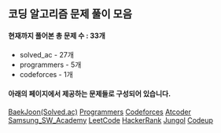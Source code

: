 ## 코딩 알고리즘 문제 풀이 모음

#### 현재까지 풀어본 총 문제 수 : 33개
- solved_ac - 27개
- programmers - 5개
- codeforces - 1개


#### 아래의 페이지에서 제공하는 문제들로 구성되어 있습니다.
[BaekJoon(Solved.ac)](https://solved.ac/en/profile/stz3148)
[Programmers](https://programmers.co.kr/)
[Codeforces](https://codeforces.com/profile/Taeddy)
[Atcoder](https://atcoder.jp/)
[Samsung_SW_Academy](https://swexpertacademy.com/main/main.do)
[LeetCode](https://leetcode.com/)
[HackerRank](https://www.hackerrank.com/)
[Jungol](http://www.jungol.co.kr/)
[Codeup](https://codeup.kr/)